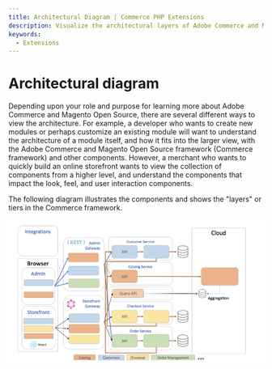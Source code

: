 ```yaml
---
title: Architectural Diagram | Commerce PHP Extensions
description: Visualize the architectural layers of Adobe Commerce and Magento Open Source with this diagram.
keywords:
  - Extensions
---
```


# Architectural diagram

Depending upon your role and purpose for learning more about Adobe Commerce and Magento Open Source, there are several different ways to view the architecture. For example, a developer who wants to create new modules or perhaps customize an existing module will want to understand the architecture of a module itself, and how it fits into the larger view, with the Adobe Commerce and Magento Open Source framework (Commerce framework) and other components. However, a merchant who wants to quickly build an online storefront wants to view the collection of components from a higher level, and understand the components that impact the look, feel, and user interaction components.

The following diagram illustrates the components and shows the "layers" or tiers in the Commerce framework.

![Architectural Diagram](../../_images/archi_diagram_desired-state.png)
